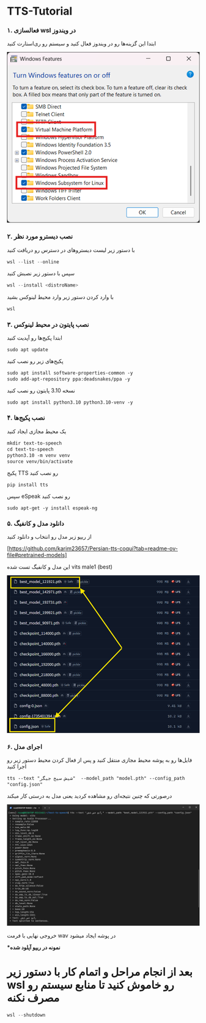 # TTS-Tutorial

### ۱. فعالسازی wsl در ویندوز

ابتدا این گزینه‌ها رو در ویندوز فعال کنید و سیستم رو ری‌استارت کنید

![alt text](windows-features.png)

### ۲. نصب دیسترو مورد نظر

با دستور زیر لیست دیسترو‌های در دسترس رو دریافت کنید

```powershell
wsl --list --online
```

سپس با دستور زیر نصبش کنید

```powershell
wsl --install <distroName>
```

با وارد کردن دستور زیر وارد محیط لینوکس بشید

```powershell
wsl
```

### ۳. نصب پایتون در محیط لینوکس

ابتدا پکیج‌ها رو آپدیت کنید

```shell
sudo apt update
```

پکیج‌های زیر رو نصب کنید

```shell
sudo apt install software-properties-common -y
sudo add-apt-repository ppa:deadsnakes/ppa -y
```

نسخه 3.10 پایتون رو نصب کنید

```shell
sudo apt install python3.10 python3.10-venv -y
```

### ۴. نصب پکیج‌ها

یک محیط مجازی ایجاد کنید

```shell
mkdir text-to-speech
cd text-to-speech
python3.10 -m venv venv
source venv/bin/activate
```

پکیج TTS رو نصب کنید

```shell
pip install tts
```

سپس eSpeak رو نصب کنید

```shell
sudo apt-get -y install espeak-ng
```

### ۵. دانلود مدل و کانفیگ

از ریپو زیر مدل رو انتخاب و دانلود کنید

[https://github.com/karim23657/Persian-tts-coqui?tab=readme-ov-file#pretrained-models]

این مدل و کانفیگ تست شده
vits male1 (best)

![alt text](model.png)

### ۶. اجرای مدل

فایل‌ها رو به پوشه محیط مجازی منتقل کنید و پس از
فعال کردن محیط دستور زیر رو اجرا کنید

```shell
tts --text "شیش سیخ جیگر"  --model_path "model.pth" --config_path "config.json"
```

درصورتی که چنین نتیجه‌ای رو مشاهده کردید یعنی مدل به درستی کار میکند

![alt text](result.png)

خروجی نهایی با فرمت wav در پوشه ایجاد میشود

**\*نمونه در ریپو آپلود شده**

# بعد از انجام مراحل و اتمام کار با دستور زیر wsl رو خاموش کنید تا منابع سیستم رو مصرف نکنه

```powershell
wsl --shutdown
```
